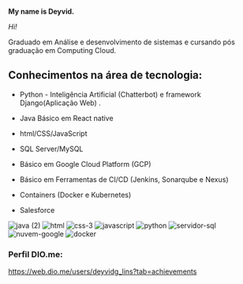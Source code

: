 **My name is Deyvid.**

*Hi!*

Graduado em Análise e desenvolvimento de sistemas e cursando pós graduação em Computing Cloud.  
  

## Conhecimentos na área de tecnologia:

    

 - Python - Inteligência Artificial (Chatterbot) e framework
   Django(Aplicação Web) .  
    
 - Java   Básico em React native   

 - html/CSS/JavaScript

 - SQL Server/MySQL
  
 - Básico em Google Cloud    Platform (GCP)

 - Básico em Ferramentas de CI/CD (Jenkins, Sonarqube e Nexus)

 - Containers (Docker e Kubernetes)

 - Salesforce


 

![java (2)](https://user-images.githubusercontent.com/54068775/132279900-2b7fcbe0-3db4-4d90-b2b2-dde701617f40.png)
![html](https://user-images.githubusercontent.com/54068775/132280295-f751f468-0567-4952-8e19-a6c703381f85.png)
![css-3](https://user-images.githubusercontent.com/54068775/132280305-36bd6d4b-838f-4756-a2cf-83170c6f1408.png)
![javascript](https://user-images.githubusercontent.com/54068775/132280313-8875ace3-7241-4dd1-9d88-e0efc701d700.png)
![python](https://user-images.githubusercontent.com/54068775/132280722-d724fabe-1097-44f6-af83-2fd1b7ab2c34.png)
![servidor-sql](https://user-images.githubusercontent.com/54068775/132280725-d4d47020-34fa-4635-96d9-f2c7a394c3ab.png)
![nuvem-google](https://user-images.githubusercontent.com/54068775/132280958-72efd8d5-baff-431c-9cd4-f485e585c4e1.png)
![docker](https://user-images.githubusercontent.com/54068775/132364334-acac2724-7cc5-4295-8bcc-5ec216a7106b.png)


### Perfil DIO.me:

https://web.dio.me/users/deyvidg_lins?tab=achievements
